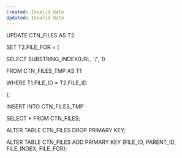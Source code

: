 ```yaml
---
Created: Invalid date
Updated: Invalid date
---
```

UPDATE CTN_FILES AS T2

SET T2.FILE_FOR = (

SELECT SUBSTRING_INDEX(URL, '/', 1)

FROM CTN_FILES_TMP AS T1

WHERE T1.FILE_ID = T2.FILE_ID

);

INSERT INTO CTN_FILES_TMP

SELECT * FROM CTN_FILES;

ALTER TABLE CTN_FILES DROP PRIMARY KEY;

ALTER TABLE CTN_FILES ADD PRIMARY KEY (FILE_ID, PARENT_ID, FILE_INDEX, FILE_FOR);